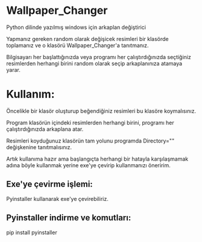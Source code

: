 # Wallpaper_Changer


Python dilinde yazılmış windows için arkaplan değiştirici


Yapmanız gereken random olarak değişicek resimleri bir klasörde toplamanız ve o klasörü Wallpaper_Changer'a tanıtmanız.   


Bilgisayarı her başlattığınızda veya programı her çalıştırdığınızda seçtiğiniz resimlerden herhangi birini random olarak seçip arkaplanınıza atamaya yarar.

# Kullanım:

Öncelikle bir klasör oluşturup beğendiğiniz resimleri bu klasöre koymalısınız. 


Program klasörün içindeki resimlerden herhangi birini, programı her çalıştırdığınızda arkaplana atar.


Resimleri koyduğunuz klasörün tam yolunu programda Directory="" değişkenine tanıtmalısınız.


Artık kullanıma hazır ama başlangıçta herhangi bir hatayla karşılaşmamak adına böyle kullanmak yerine exe'ye çevirip kullanmanızı öneririm.

## Exe'ye çevirme işlemi:

Pyinstaller kullanarak exe'ye çevirebiliriz.
## Pyinstaller indirme ve komutları:

pip install pyinstaller

